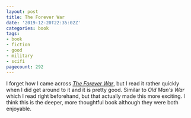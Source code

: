```yaml
---
layout: post
title: The Forever War
date: '2019-12-20T22:35:02Z'
categories: book
tags:
- book
- fiction
- good
- military
- scifi
pagecount: 292
---
```


I forget how I came across [*The Forever War*][book-amaz], but I read it rather quickly when I
did get around to it and it is pretty good. Similar to *Old Man's War* which I read right
beforehand, but that actually made this more exciting. I think this is the deeper, more thoughtful
book although they were both enjoyable.

[book-amaz]:      https://www.amazon.com/Forever-War-Book-ebook/dp/B00PI184XG
